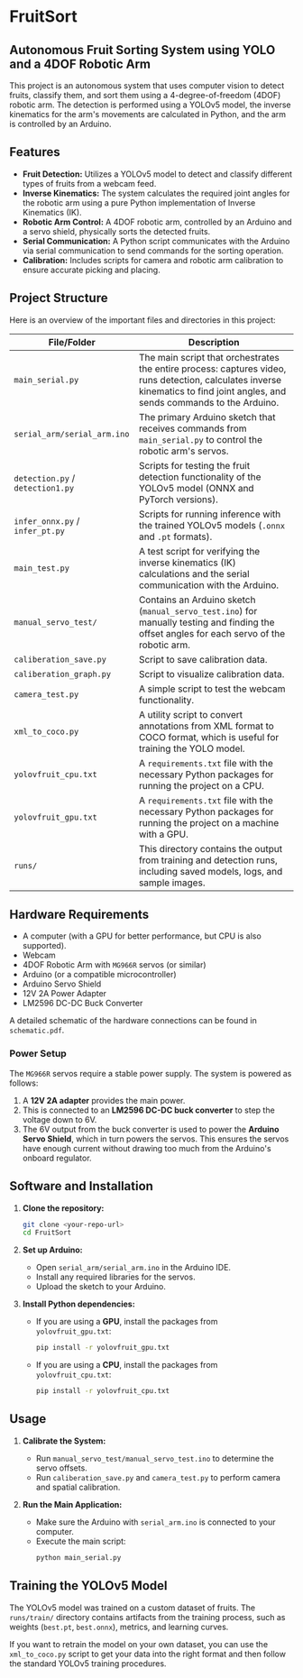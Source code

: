 # FruitSort
## Autonomous Fruit Sorting System using YOLO and a 4DOF Robotic Arm

This project is an autonomous system that uses computer vision to detect fruits, classify them, and sort them using a 4-degree-of-freedom (4DOF) robotic arm. The detection is performed using a YOLOv5 model, the inverse kinematics for the arm's movements are calculated in Python, and the arm is controlled by an Arduino.

## Features

*   **Fruit Detection:** Utilizes a YOLOv5 model to detect and classify different types of fruits from a webcam feed.
*   **Inverse Kinematics:** The system calculates the required joint angles for the robotic arm using a pure Python implementation of Inverse Kinematics (IK).
*   **Robotic Arm Control:** A 4DOF robotic arm, controlled by an Arduino and a servo shield, physically sorts the detected fruits.
*   **Serial Communication:** A Python script communicates with the Arduino via serial communication to send commands for the sorting operation.
*   **Calibration:** Includes scripts for camera and robotic arm calibration to ensure accurate picking and placing.

## Project Structure

Here is an overview of the important files and directories in this project:

| File/Folder | Description |
| --- | --- |
| `main_serial.py` | The main script that orchestrates the entire process: captures video, runs detection, calculates inverse kinematics to find joint angles, and sends commands to the Arduino. |
| `serial_arm/serial_arm.ino` | The primary Arduino sketch that receives commands from `main_serial.py` to control the robotic arm's servos. |
| `detection.py` / `detection1.py` | Scripts for testing the fruit detection functionality of the YOLOv5 model (ONNX and PyTorch versions). |
| `infer_onnx.py` / `infer_pt.py` | Scripts for running inference with the trained YOLOv5 models (`.onnx` and `.pt` formats). |
| `main_test.py` | A test script for verifying the inverse kinematics (IK) calculations and the serial communication with the Arduino. |
| `manual_servo_test/` | Contains an Arduino sketch (`manual_servo_test.ino`) for manually testing and finding the offset angles for each servo of the robotic arm. |
| `caliberation_save.py` | Script to save calibration data. |
| `caliberation_graph.py` | Script to visualize calibration data. |
| `camera_test.py` | A simple script to test the webcam functionality. |
| `xml_to_coco.py` | A utility script to convert annotations from XML format to COCO format, which is useful for training the YOLO model. |
| `yolovfruit_cpu.txt` | A `requirements.txt` file with the necessary Python packages for running the project on a CPU. |
| `yolovfruit_gpu.txt` | A `requirements.txt` file with the necessary Python packages for running the project on a machine with a GPU. |
| `runs/` | This directory contains the output from training and detection runs, including saved models, logs, and sample images. |

## Hardware Requirements

*   A computer (with a GPU for better performance, but CPU is also supported).
*   Webcam
*   4DOF Robotic Arm with `MG966R` servos (or similar)
*   Arduino (or a compatible microcontroller)
*   Arduino Servo Shield
*   12V 2A Power Adapter
*   LM2596 DC-DC Buck Converter

A detailed schematic of the hardware connections can be found in `schematic.pdf`.

### Power Setup

The `MG966R` servos require a stable power supply. The system is powered as follows:
1.  A **12V 2A adapter** provides the main power.
2.  This is connected to an **LM2596 DC-DC buck converter** to step the voltage down to 6V.
3.  The 6V output from the buck converter is used to power the **Arduino Servo Shield**, which in turn powers the servos. This ensures the servos have enough current without drawing too much from the Arduino's onboard regulator.

## Software and Installation

1.  **Clone the repository:**
    ```bash
    git clone <your-repo-url>
    cd FruitSort
    ```

2.  **Set up Arduino:**
    *   Open `serial_arm/serial_arm.ino` in the Arduino IDE.
    *   Install any required libraries for the servos.
    *   Upload the sketch to your Arduino.

3.  **Install Python dependencies:**
    *   If you are using a **GPU**, install the packages from `yolovfruit_gpu.txt`:
        ```bash
        pip install -r yolovfruit_gpu.txt
        ```
    *   If you are using a **CPU**, install the packages from `yolovfruit_cpu.txt`:
        ```bash
        pip install -r yolovfruit_cpu.txt
        ```

## Usage

1.  **Calibrate the System:**
    *   Run `manual_servo_test/manual_servo_test.ino` to determine the servo offsets.
    *   Run `caliberation_save.py` and `camera_test.py` to perform camera and spatial calibration.

2.  **Run the Main Application:**
    *   Make sure the Arduino with `serial_arm.ino` is connected to your computer.
    *   Execute the main script:
        ```bash
        python main_serial.py
        ```

## Training the YOLOv5 Model

The YOLOv5 model was trained on a custom dataset of fruits. The `runs/train/` directory contains artifacts from the training process, such as weights (`best.pt`, `best.onnx`), metrics, and learning curves.

If you want to retrain the model on your own dataset, you can use the `xml_to_coco.py` script to get your data into the right format and then follow the standard YOLOv5 training procedures.
